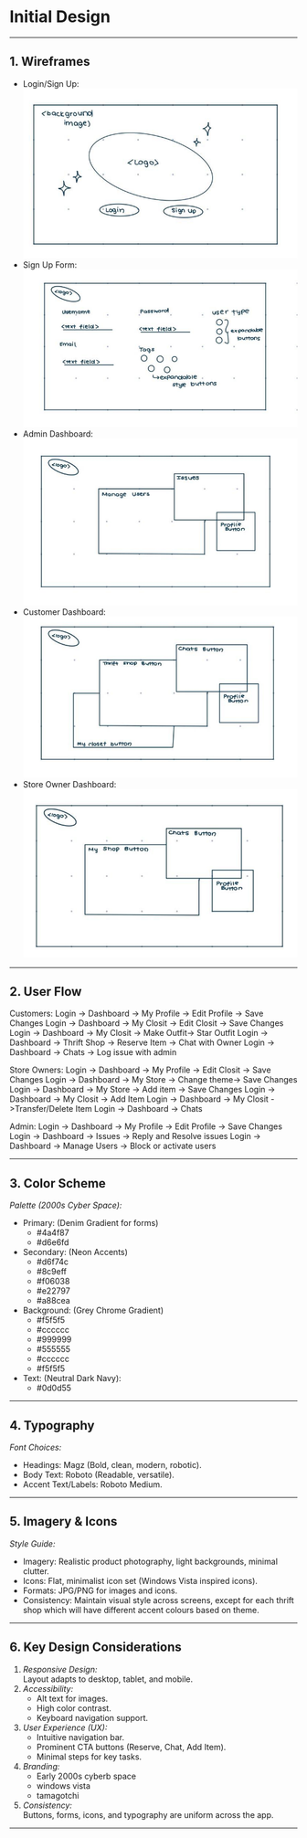 # Initial Design

---

## 1. Wireframes

- Login/Sign Up:
  ![Login and Sign Up Wireframe](/images/lisu-wf.jpg)
- Sign Up Form:
  ![Sign Up Form Wireframe](/images/signup-wf.jpg)
- Admin Dashboard:
  ![Admin Dashboard Wireframe](/images/admindb-wf.jpg)
- Customer Dashboard:
  ![Customer Dashboard Wireframe](/images/custdb-wf.jpg)
- Store Owner Dashboard:
  ![Store Owner Dashboard Wireframe](/images/sodb-wf.jpg)

---

## 2. User Flow

Customers:
Login -> Dashboard -> My Profile -> Edit Profile -> Save Changes
Login -> Dashboard -> My Closit -> Edit Closit -> Save Changes
Login -> Dashboard -> My Closit -> Make Outfit-> Star Outfit
Login -> Dashboard -> Thrift Shop -> Reserve Item -> Chat with Owner
Login -> Dashboard -> Chats -> Log issue with admin

Store Owners:
Login -> Dashboard -> My Profile -> Edit Closit -> Save Changes
Login -> Dashboard -> My Store -> Change theme-> Save Changes
Login -> Dashboard -> My Store -> Add item -> Save Changes
Login -> Dashboard -> My Closit -> Add Item
Login -> Dashboard -> My Closit ->Transfer/Delete Item
Login -> Dashboard -> Chats

Admin:
Login -> Dashboard -> My Profile -> Edit Profile -> Save Changes
Login -> Dashboard -> Issues -> Reply and Resolve issues
Login -> Dashboard -> Manage Users -> Block or activate users

---

## 3. Color Scheme

_Palette (2000s Cyber Space):_

- Primary: (Denim Gradient for forms)
  - #4a4f87
  - #d6e6fd
- Secondary: (Neon Accents)
  - #d6f74c
  - #8c9eff
  - #f06038
  - #e22797
  - #a88cea
- Background: (Grey Chrome Gradient)
  - #f5f5f5
  - #cccccc
  - #999999
  - #555555
  - #cccccc
  - #f5f5f5
- Text: (Neutral Dark Navy):
  - #0d0d55

---

## 4. Typography

_Font Choices:_

- Headings: Magz (Bold, clean, modern, robotic).
- Body Text: Roboto (Readable, versatile).
- Accent Text/Labels: Roboto Medium.

---

## 5. Imagery & Icons

_Style Guide:_

- Imagery: Realistic product photography, light backgrounds, minimal clutter.
- Icons: Flat, minimalist icon set (Windows Vista inspired icons).
- Formats: JPG/PNG for images and icons.
- Consistency: Maintain visual style across screens, except for each thrift shop which will have different accent colours based on theme.

---

## 6. Key Design Considerations

1. _Responsive Design:_  
   Layout adapts to desktop, tablet, and mobile.
2. _Accessibility:_
   - Alt text for images.
   - High color contrast.
   - Keyboard navigation support.
3. _User Experience (UX):_
   - Intuitive navigation bar.
   - Prominent CTA buttons (Reserve, Chat, Add Item).
   - Minimal steps for key tasks.
4. _Branding:_
   - Early 2000s cyberb space
   - windows vista
   - tamagotchi
5. _Consistency:_  
   Buttons, forms, icons, and typography are uniform across the app.

---
